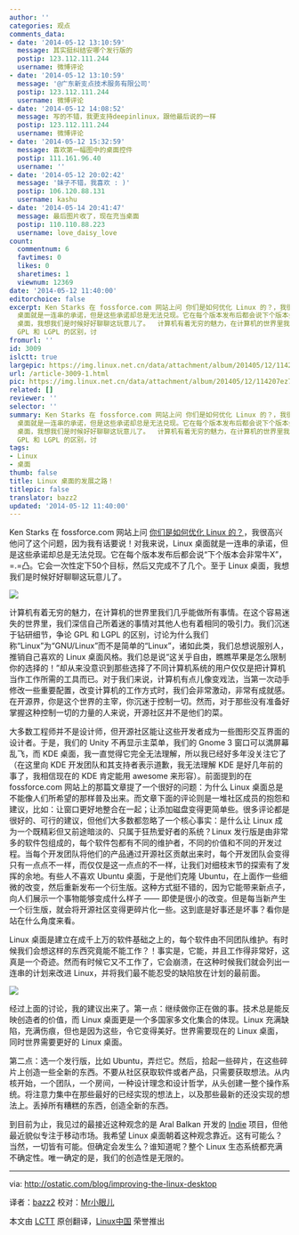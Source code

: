 ```yaml
---
author: ''
categories: 观点
comments_data:
- date: '2014-05-12 13:10:59'
  message: 其实挺纠结安哪个发行版的
  postip: 123.112.111.244
  username: 微博评论
- date: '2014-05-12 13:10:59'
  message: '@广东新支点技术服务有限公司'
  postip: 123.112.111.244
  username: 微博评论
- date: '2014-05-12 14:08:52'
  message: 写的不错，我更支持deepinlinux，跟他最后说的一样
  postip: 123.112.111.244
  username: 微博评论
- date: '2014-05-12 15:32:59'
  message: 喜欢第一幅图中的桌面控件
  postip: 111.161.96.40
  username: ''
- date: '2014-05-12 20:02:42'
  message: '妹子不错，我喜欢 : )'
  postip: 106.120.88.131
  username: kashu
- date: '2014-05-14 20:41:47'
  message: 最后图片收了，现在充当桌面
  postip: 110.110.88.223
  username: love_daisy_love
count:
  commentnum: 6
  favtimes: 0
  likes: 0
  sharetimes: 1
  viewnum: 12369
date: '2014-05-12 11:40:00'
editorchoice: false
excerpt: Ken Starks 在 fossforce.com 网站上问 你们是如何优化 Linux 的？，我很高兴他问了这个问题，因为我有话要说！对我来说，Linux
  桌面就是一连串的承诺，但是这些承诺却总是无法兑现。它在每个版本发布后都会说下个版本会非常牛X，=.=凸。它会一次性定下50个目标，然后又完成不了几个。至于 Linux
  桌面，我想我们是时候好好聊聊这玩意儿了。  计算机有着无穷的魅力，在计算机的世界里我们几乎能做所有事情。在这个容易迷失的世界里，我们深信自己所着迷的事情对其他人也有着相同的吸引力。我们沉迷于钻研细节，争论
  GPL 和 LGPL 的区别，讨
fromurl: ''
id: 3009
islctt: true
largepic: https://img.linux.net.cn/data/attachment/album/201405/12/114207ez7fbdb1cy85eq5b.png
url: /article-3009-1.html
pic: https://img.linux.net.cn/data/attachment/album/201405/12/114207ez7fbdb1cy85eq5b.png.thumb.jpg
related: []
reviewer: ''
selector: ''
summary: Ken Starks 在 fossforce.com 网站上问 你们是如何优化 Linux 的？，我很高兴他问了这个问题，因为我有话要说！对我来说，Linux
  桌面就是一连串的承诺，但是这些承诺却总是无法兑现。它在每个版本发布后都会说下个版本会非常牛X，=.=凸。它会一次性定下50个目标，然后又完成不了几个。至于 Linux
  桌面，我想我们是时候好好聊聊这玩意儿了。  计算机有着无穷的魅力，在计算机的世界里我们几乎能做所有事情。在这个容易迷失的世界里，我们深信自己所着迷的事情对其他人也有着相同的吸引力。我们沉迷于钻研细节，争论
  GPL 和 LGPL 的区别，讨
tags:
- Linux
- 桌面
thumb: false
title: Linux 桌面的发展之路！
titlepic: false
translator: bazz2
updated: '2014-05-12 11:40:00'
---
```


Ken Starks 在 fossforce.com 网站上问 [你们是如何优化 Linux 的？](http://fossforce.com/2014/04/what-would-you-do-to-improve-linux/)，我很高兴他问了这个问题，因为我有话要说！对我来说，Linux 桌面就是一连串的承诺，但是这些承诺却总是无法兑现。它在每个版本发布后都会说“下个版本会非常牛X”，=.=凸。它会一次性定下50个目标，然后又完成不了几个。至于 Linux 桌面，我想我们是时候好好聊聊这玩意儿了。


![](/data/attachment/album/201405/12/114207ez7fbdb1cy85eq5b.png)


计算机有着无穷的魅力，在计算机的世界里我们几乎能做所有事情。在这个容易迷失的世界里，我们深信自己所着迷的事情对其他人也有着相同的吸引力。我们沉迷于钻研细节，争论 GPL 和 LGPL 的区别，讨论为什么我们称“Linux”为“GNU/Linux”而不是简单的“Linux”，诸如此类，我们总想说服别人，推销自己喜欢的 Linux 桌面风格。我们总是说“这关乎自由，瞧瞧苹果是怎么限制你的选择的！”却从来没意识到那些选择了不同计算机系统的用户仅仅是把计算机当作工作所需的工具而已。对于我们来说，计算机有点儿像变戏法，当第一次动手修改一些重要配置，改变计算机的工作方式时，我们会非常激动，非常有成就感。在开源界，你是这个世界的主宰，你沉迷于控制一切。然而，对于那些没有准备好掌握这种控制一切的力量的人来说，开源社区并不是他们的菜。


大多数工程师并不是设计师，但开源社区能让这些开发者成为一些图形交互界面的设计者。于是，我们的 Unity 不再显示主菜单，我们的 Gnome 3 窗口可以満屏幕乱飞，而 KDE 桌面，我一直觉得它完全无法理解，所以我已经好多年没关注它了（在这里向 KDE 开发团队和其支持者表示道歉，我无法理解 KDE 是好几年前的事了，我相信现在的 KDE 肯定能用 awesome 来形容）。前面提到的在 fossforce.com 网站上的那篇文章提了一个很好的问题：为什么 Linux 桌面总是不能像人们所希望的那样普及出来。而文章下面的评论则是一堆社区成员的抱怨和建议，比如：让窗口更好地整合在一起；让添加磁盘变得更简单些。很多评论都是很好的、可行的建议，但他们大多数都忽略了一个核心事实：是什么让 Linux 成为一个既精彩但又前途暗淡的、只属于狂热爱好者的系统？Linux 发行版是由非常多的软件包组成的，每个软件包都有不同的维护者，不同的价值和不同的开发过程。当每个开发团队将他们的产品通过开源社区贡献出来时，每个开发团队会变得只有一点点不一样，而仅仅是这一点点的不一样，让我们对细枝末节的探索有了发挥的余地。有些人不喜欢 Ubuntu 桌面，于是他们克隆 Ubuntu，在上面作一些细微的改变，然后重新发布一个衍生版。这种方式挺不错的，因为它能带来新点子，向人们展示一个事物能够变成什么样子 —— 即使是很小的改变。但是每当新产生一个衍生版，就会将开源社区变得更碎片化一些。这到底是好事还是坏事？看你是站在什么角度来看。


Linux 桌面是建立在成千上万的软件基础之上的，每个软件由不同团队维护。有时候我们会想这样的东西究竟能不能工作？！事实是，它能，并且工作得非常好，这真是一个奇迹。然而有时候它又不工作了，它会崩溃，在这种时候我们就会列出一连串的计划来改进 Linux，并将我们最不能忍受的缺陷放在计划的最前面。


![](/data/attachment/album/201405/12/114043t8292ephzueo2knu.jpg)


经过上面的讨论，我的建议出来了。第一点：继续做你正在做的事。技术总是能反映创造者的价值，而 Linux 桌面更是一个多国家多文化集合的体现。Linux 充满缺陷，充满伤痕，但也是因为这些，令它变得美好。世界需要现在的 Linux 桌面，同时世界需要更好的 Linux 桌面。


第二点：选一个发行版，比如 Ubuntu，弄烂它。然后，拾起一些碎片，在这些碎片上创造一些全新的东西。不要从社区获取软件或者产品，只需要获取想法。从内核开始，一个团队，一个房间，一种设计理念和设计哲学，从头创建一整个操作系统。将注意力集中在那些最好的已经实现的想法上，以及那些最新的还没实现的想法上。丢掉所有糟糕的东西，创造全新的东西。


到目前为止，我见过的最接近这种观念的是 Aral Balkan 开发的 [Indie](http://indiephone.eu/) 项目，但他最近貌似专注于移动市场。我希望 Linux 桌面朝着这种观念靠近。这有可能么？当然，一切皆有可能。但确定会发生么？谁知道呢？整个 Linux 生态系统都充满不确定性。唯一确定的是，我们的创造性是无限的。




---


via: <http://ostatic.com/blog/improving-the-linux-desktop>


译者：[bazz2](https://github.com/bazz2) 校对：[Mr小眼儿](http://blog.csdn.net/tinyeyeser)


本文由 [LCTT](https://github.com/LCTT/TranslateProject) 原创翻译，[Linux中国](http://linux.cn/) 荣誉推出